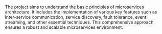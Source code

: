 The project aims to understand the basic principles of microservices architecture. It includes the implementation of various key features such as inter-service communication, service discovery, fault tolerance, event streaming, and other essential techniques. This comprehensive approach ensures a robust and scalable microservices environment.
